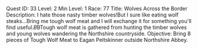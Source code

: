 Quest ID: 33
Level: 2
Min Level: 1
Race: 77
Title: Wolves Across the Border
Description: I hate those nasty timber wolves!But I sure like eating wolf steaks...Bring me tough wolf meat and I will exchange it for something you'll find useful.$B$BTough wolf meat is gathered from hunting the timber wolves and young wolves wandering the Northshire countryside.
Objective: Bring 8 pieces of Tough Wolf Meat to Eagan Peltskinner outside Northshire Abbey.
